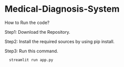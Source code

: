 # Medical-Diagnosis-System
How to Run the code?

Step1: Download the Repository.

Step2: Install the required sources by using pip install.

Step3: Run this command.

      streamlit run app.py
